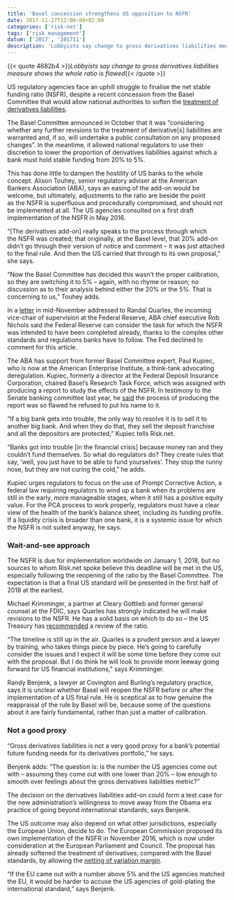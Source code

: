 ```yaml
---
title: 'Basel concession strengthens US opposition to NSFR'
date: 2017-11-27T12:00:00+02:00
categories: ['risk-net']
tags: ['risk management']
datum: ['2017', '201711']
description: 'Lobbyists say change to gross derivatives liabilities measure shows the whole ratio is flawed'
---
```


{{< quote 4682b4 >}}_Lobbyists say change to gross derivatives liabilities measure shows the whole ratio is flawed_{{< /quote >}}

US regulatory agencies face an uphill struggle to finalise the net stable funding ratio (NSFR), despite a recent concession from the Basel Committee that would allow national authorities to soften the [treatment of derivatives liabilities](https://www.risk.net/risk-management/5338951/basel-seeks-nsfr-fix-for-derivatives).

The Basel Committee announced in October that it was “considering whether any further revisions to the treatment of derivative[s] liabilities are warranted and, if so, will undertake a public consultation on any proposed changes”. In the meantime, it allowed national regulators to use their discretion to lower the proportion of derivatives liabilities against which a bank must hold stable funding from 20% to 5%.

This has done little to dampen the hostility of US banks to the whole concept. Alison Touhey, senior regulatory adviser at the American Bankers Association (ABA), says an easing of the add-on would be welcome, but ultimately, adjustments to the ratio are beside the point as the NSFR is superfluous and procedurally compromised, and should not be implemented at all. The US agencies consulted on a first draft implementation of the NSFR in May 2016.

“[The derivatives add-on] really speaks to the process through which the NSFR was created; that originally, at the Basel level, that 20% add-on didn’t go through their version of notice and comment – it was just attached to the final rule. And then the US carried that through to its own proposal,” she says.

“Now the Basel Committee has decided this wasn’t the proper calibration, so they are switching it to 5% – again, with no rhyme or reason; no discussion as to their analysis behind either the 20% or the 5%. That is concerning to us,” Touhey adds.

In a [letter](https://www.aba.com/Advocacy/LetterstoCongress/Documents/bgfrs-net-stable-funding-ratio-111717.pdf#_ga=2.117112582.1275140571.1511279717-1443686517.1510864774) in mid-November addressed to Randal Quarles, the incoming vice-chair of supervision at the Federal Reserve, ABA chief executive Rob Nichols said the Federal Reserve can consider the task for which the NSFR was intended to have been completed already, thanks to the complex other standards and regulations banks have to follow. The Fed declined to comment for this article.

The ABA has support from former Basel Committee expert, Paul Kupiec, who is now at the American Enterprise Institute, a think-tank advocating deregulation. Kupiec, formerly a director at the Federal Deposit Insurance Corporation, chaired Basel’s Research Task Force, which was assigned with producing a report to study the effects of the NSFR. In testimony to the Senate banking committee last year, he [said](https://www.risk.net/regulation/2460777/basel-liquidity-ratios-destructive-us-senate-told) the process of producing the report was so flawed he refused to put his name to it.

“If a big bank gets into trouble, the only way to resolve it is to sell it to another big bank. And when they do that, they sell the deposit franchise and all the depositors are protected,” Kupiec tells Risk.net.

“Banks got into trouble [in the financial crisis] because money ran and they couldn’t fund themselves. So what do regulators do? They create rules that say, ‘well, you just have to be able to fund yourselves’. They stop the runny nose, but they are not curing the cold,” he adds.

Kupiec urges regulators to focus on the use of Prompt Corrective Action, a federal law requiring regulators to wind up a bank when its problems are still in the early, more manageable stages, when it still has a positive equity value. For the PCA process to work properly, regulators must have a clear view of the health of the bank’s balance sheet, including its funding profile. If a liquidity crisis is broader than one bank, it is a systemic issue for which the NSFR is not suited anyway, he says.

### Wait-and-see approach

The NSFR is due for implementation worldwide on January 1, 2018, but no sources to whom Risk.net spoke believe this deadline will be met in the US, especially following the reopening of the ratio by the Basel Committee. The expectation is that a final US standard will be presented in the first half of 2018 at the earliest.

Michael Krimminger, a partner at Cleary Gottlieb and former general counsel at the FDIC, says Quarles has strongly indicated he will make revisions to the NSFR. He has a solid basis on which to do so – the US Treasury has [recommended](https://www.risk.net/regulation/5291741/scrap-the-gold-plate-mnuchin-goes-global-on-bank-rules) a review of the ratio.

“The timeline is still up in the air. Quarles is a prudent person and a lawyer by training, who takes things piece by piece. He’s going to carefully consider the issues and I expect it will be some time before they come out with the proposal. But I do think he will look to provide more leeway going forward for US financial institutions,” says Krimminger.

Randy Benjenk, a lawyer at Covington and Burling’s regulatory practice, says it is unclear whether Basel will reopen the NSFR before or after the implementation of a US final rule. He is sceptical as to how genuine the reappraisal of the rule by Basel will be, because some of the questions about it are fairly fundamental, rather than just a matter of calibration.

### Not a good proxy

“Gross derivatives liabilities is not a very good proxy for a bank’s potential future funding needs for its derivatives portfolio,” he says.

Benjenk adds: “The question is: is the number the US agencies come out with – assuming they come out with one lower than 20% – low enough to smooth over feelings about the gross derivatives liabilities metric?”

The decision on the derivatives liabilities add-on could form a test case for the new administration’s willingness to move away from the Obama era practice of going beyond international standards, says Benjenk.

The US outcome may also depend on what other jurisdictions, especially the European Union, decide to do. The European Commission proposed its own implementation of the NSFR in November 2016, which is now under consideration at the European Parliament and Council. The proposal has already softened the treatment of derivatives, compared with the Basel standards, by allowing the [netting of variation margin](https://www.risk.net/risk-management/2477977/european-nsfr-revamp-could-save-banks-billions-funding-costs).

“If the EU came out with a number above 5% and the US agencies matched the EU, it would be harder to accuse the US agencies of gold-plating the international standard,” says Benjenk.

